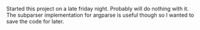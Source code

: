 Started this project on a late friday night. Probably will do nothing with it. The subparser implementation for argparse is useful though so I wanted to save the code for later. 
